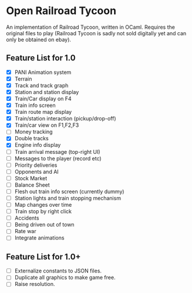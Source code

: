 
# Open Railroad Tycoon

An implementation of Railroad Tycoon, written in OCaml.
Requires the original files to play (Railroad Tycoon is sadly not sold digitally yet and can only be obtained on ebay).

## Feature List for 1.0

- [x] PANI Animation system
- [x] Terrain
- [x] Track and track graph
- [x] Station and station display
- [x] Train/Car display on F4
- [x] Train info screen
- [x] Train route map display
- [x] Train/station interaction (pickup/drop-off)
- [x] Train/car view on F1,F2,F3
- [ ] Money tracking
- [x] Double tracks
- [x] Engine info display
- [ ] Train arrival message (top-right UI)
- [ ] Messages to the player (record etc)
- [ ] Priority deliveries
- [ ] Opponents and AI
- [ ] Stock Market
- [ ] Balance Sheet
- [ ] Flesh out train info screen (currently dummy)
- [ ] Station lights and train stopping mechanism
- [ ] Map changes over time
- [ ] Train stop by right click
- [ ] Accidents
- [ ] Being driven out of town
- [ ] Rate war
- [ ] Integrate animations

## Feature List for 1.0+

- [ ] Externalize constants to JSON files.
- [ ] Duplicate all graphics to make game free.
- [ ] Raise resolution.
